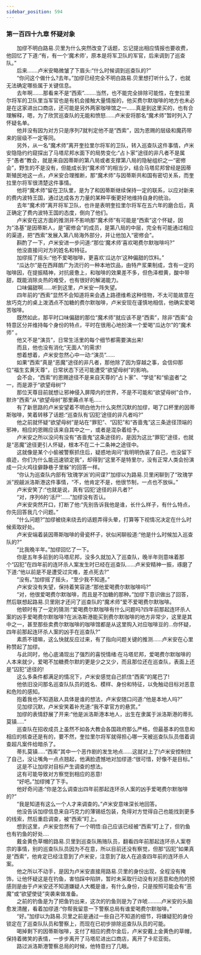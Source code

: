 ```yaml
---
sidebar_position: 594
---
```

### 第一百四十九章 怀疑对象  


　　加缪不明白路易.贝里为什么突然改变了话题，忘记提出相应情报也要收费，他回忆了下道:“有，有一个‘魔术师’，原本是将军卫队的军官，后来调到了巡查队。”  
　　后来...….卢米安略微皱了下眉头:“什么时候调到巡查队的?”  
　　“你问这个做什么?去年。”加缪已经完全不明白路易.贝里想打听什么了，也就无法确定哪些属于关键信息。  
　　去年啊.……那看来不是“西索”……..当然，也不能完全排除可能性，在奎拉里尔将军的卫队里当军官也是有机会接触大量情报的，他买费尔默咖啡的地方也未必是在这家进出口商店，还可能是另外两家咖啡馆之一……真是到这里买的，也有合理解释，嗯，为了欣赏巡查队的无能和愤怒……卢米安将那名“魔术师”暂时列入了怀疑名单。  
　　他并没有因为对方只是序列7就判定他不是“西索”，因为恩赐的层级和魔药带来的层级不一定等同。  
　　另外，从一名“魔术师”离开奎拉里尔将军的卫队，转入巡查队这件事情，卢米安隐隐约约窥探出了马塔尼邦水面下的局势变化:“占卜家”途径的非凡者不是属于“愚者”教会，就是来自因蒂斯的第八局或者支撑第八局的隐秘组织之一“密修会”，野生的不是没有，但能成长到“魔术师”的相当少，结合马塔尼邦曾经是因蒂斯殖民地这一点，卢米安合理推断，那“魔术师”与因蒂斯共和国有密切关系，而奎拉里尔将军很清楚这件事情。  
　　他将“魔术师”留在卫队里，是为了和因蒂斯继续保持一定的联系，以应对新来的费内波特王国，通过达成各方力量的某种平衡更好地维持自身的统治。  
　　去年“魔术师”离开将军卫队，也许是表明奎拉里尔将军在五六年的磨合后，真正确定了费内波特王国的态度，倒向了他们。  
　　卢米安在这方面的推测并不影响那“魔术师”有可能是“西索”这个怀疑，因为“洛基”是因蒂斯人，是“密修会”的成员，是第八局的中层，完全有可能通过相应的渠道，把“西索”发展入第八局海外部分，并让他加入“密修会”。  
　　斟酌了一下，卢米安进一步问道:“那位‘魔术师’喜欢喝费尔默咖啡吗?”  
　　他没直接问对方的姓名和特征。  
　　加缪摇了摇头:“他不爱喝咖啡，更喜欢‘瓜达尔’这种偏甜的饮料。”  
　　“瓜达尔”是在西拜朗广为流行的一种本地饮品，由特产浆果制成，含有一定的咖啡因，在提振精神，对抗疲惫上，和咖啡的效果差不多，但色泽橙黄，酸中带甜，既能消除炎热的难受，也有很好的解渴能力。  
　　口味偏甜啊……听到这里，卢米安一阵失望。  
　　四年前的“西索”显然不会知道将来会遇上路德维希这种怪物，不太可能故意在放巧克力的桌上泼洒点不加糖的费尔默咖啡，卢米安现在谨慎地相信，他确实爱喝苦咖啡。  
　　既然如此，那平时口味偏甜的那位“魔术师”就应该不是“西索”，除非“西索”会特意区分并维持每个身份的特点，平时在很用心地扮演一个爱喝“瓜达尔”的“魔术师” 。  
　　他又不是“演员”，日常生活里的每个细节都需要演出来!  
　　而且，他也没有消化“无面人”的需求!  
　　想着想着，卢米安忽然心中一动:“演员”......  
　　如果“西索”真是“恶魔”途径的非凡者，那他除了因为穿越之事，会信仰那位“福生玄黄天尊”，日常状态下还可能遭受“欲望母树”的影响。  
　　会不会，“西索”的恩赐途径不是来自天尊的“占卜家”、“学徒”和“偷盗者”之一，而是源于“欲望母树”?  
　　那位天尊目前就想让邪神侵入屏障内的世界，不是不可能和“欲望母树”合作，默许“西索”从“欲望母树”那里薅点羊毛.....  
　　有了新思路的卢米安望着不明白他为什么突然沉默的加缪，喝了口杯里的因蒂斯咖啡，笑着转移了话题:“巡查队有‘囚犯’途径的非凡者吗?”  
　　他之前就怀疑“欲望母树”是站在“罪犯”、“囚犯”和“吝啬鬼”这三条途径顶端的邪神，相应的恩赐应该来自其中之一，或者是混杂着给予。  
　　卢米安之所以没问有没有“吝啬鬼”这条途径的，是因为这比“罪犯”途径，也就是“恶魔”途径更引人怀疑，根本不在二十二条神之途径中。  
　　这就像是某个小偷被警察抓住后，疑惑地询问“我明明伪装了自己，也没留下痕迹，你们为什么能迅速锁定我”，却得到“这里不是特里尔，没有正常人类会扮演成一只火鸡往僻静巷子里躲”的回答一样。  
　　“你认为巡查队内部有‘玫瑰学派’的间谍?”加缪以为路易.贝里闲聊到了“玫瑰学派”觊觎派洛斯港这件事情，“不，他肯定不是，他很节制，一点也不放纵。”  
　　卢米安笑了:“也就是说，真有‘囚犯’途径的非凡者?”  
　　“对，序列6的‘活尸’...…”加缪没有否认。  
　　卢米安突然开口，打断了他:“先别告诉我他是谁，长什么样子，有什么特点，你先回答我几个问题。”  
　　“什么问题?”加缪被绕来绕去的话题弄得头晕，打算等下视情况决定在什么时候索取好处。  
　　卢米安端着装因蒂斯咖啡的骨瓷杯子，状似闲聊般道:“他是什么时候加入巡查队的?”  
　　“比我晚半年。”加缪回忆了一下。  
　　你是五年多前到的马塔尼邦，没多久就加入了巡查队，晚半年则意味着那个“囚犯”在四年前的连环杀人案发生时已经在巡查队……卢米安精神一振，琢磨了下道:“他以前是不是遭受过灾难，差点死去?”  
　　“没有。”加缪摇了摇头，“至少我不知道。”  
　　卢米安没有失望，保持着笑容道:“那他爱喝费尔默咖啡吗?”  
　　“对，他很爱喝费尔默咖啡，而且是不加糖的那种。”加缪下意识做出了回答，然后联想起路易.贝里刚才还问了巡查队的“魔术师”爱不爱喝费尔默咖啡。  
　　他顿时有了一定的猜测:“爱喝费尔默咖啡有什么问题吗?四年前那起连环杀人案的凶手爱喝费尔默咖啡?在派洛斯港能买到费尔默咖啡的地方非常少，这里是其中之一，甚至那些卖费尔默咖啡的咖啡馆都是从这里购入对应咖啡豆的…你怀疑，四年前那起连环杀人案的凶手在巡查队?”  
　　素质不错嘛，这么快就反应过来，有了指向问题关键的推测……卢米安在心里称赞起了加缪。  
　　与此同时，他心底涌现出了强烈的喜悦情绪:在马塔尼邦，爱喝费尔默咖啡的人本来就少，爱喝不加糖费尔默的更是少之又少，而且那位还在巡查队，表面上还是“囚犯”途径的!  
　　这么多条件都满足的情况下，卢米安感觉自己抓住“西索”的尾巴了!  
　　他依旧没问那名巡查队队员的姓名、模样、身份和特征，以免触动目标对恶意和危险的感知。  
　　抱着我也不知道敌人具体是谁的想法，卢米安随口问道:“他是本地人吗?”  
　　见加缪沉默，卢米安笑着补充道:“我不拿官方的悬赏。”  
　　加缪的表情舒展了开来:“他是派洛斯港本地人，出生在隶属于派洛斯港的蒂扎莫镇.….”  
　　巡查队在招收成员上虽然不如各大教会各国政府那么严格，但最基本的信息和相应的核查还是有的，要不然，奎拉里尔将军就得担心哪一天被巡查队队员借着调查超凡案件给暗杀了。  
　　蒂扎莫镇.....“西索”其中一个恶作剧的发生地点……这就对上了!卢米安控制住了自己，没让嘴角一点点翘起，他满脸遗憾地对加缪道:“很可惜，好像不是目标。”  
　　这是不让加缪对目标产生调查的想法。  
　　这有可能导致对方察觉到相应的恶意!  
　　“好吧。”加缪摊了下手。  
　　他好奇问道:“你是怎么调查出四年前那起连环杀人案的凶手爱喝费尔默咖啡的?”  
　　“我是知道有这么一个人才来调查的。”卢米安意味深长地回答。  
　　他没告诉加缪信息来自巧克力的薄锡纸包装，免得对方觉得自己也能找到更多的线索，然后重启调查，被“西索”盯上。  
　　想到这里，卢米安忽然有了一个明悟:自己应该已经被“西索”盯上了，但钓鱼也有钓鱼的好处....  
　　戴金黄色草帽的路易.贝里到巡查队贿赂队员，翻看四年前那起连环杀人案卷宗的事情，别的巡查队队员因为不在意，所以目前还没有察觉，但那“囚犯”如果真是“西索”，他肯定已经注意到了卢米安，注意到了敌人在追查四年前的连环杀人案。  
　　他之所以不动手，是因为卢米安直接用路易.贝里的身份出现，全程没有掩饰，让他怀疑这是在钓鱼，害怕踩中陷阱，暂时未采取行动没有对恶意和危险的预感则是由于卢米安还不知道嫌疑人大概是谁，有什么身份，只是按照可能会有“恶魔”或“欲望使徒”突袭来做准备。  
　　之前的钓鱼是为了把鱼钓出来，这次的钓鱼则是为了诈唬.….….卢米安的头脑愈发清醒，看着加缪道:“你帮我留意一下警察总局有谁爱喝费尔默咖啡。”  
　　“好。”加缪以为路易.贝里之前是通过一些自己不知道的细节，将嫌疑犯的身份锁定在了巡查队队员和警察上，而现在已初步排除巡查队队员的可能。  
　　喝掉剩下的因蒂斯咖啡，支付了相应的费尔金后，卢米安戴上金黄色的草帽，保持着微笑的表情，一步步离开了马塔尼进出口商店，离开了卡尼亚街。  
　　路过派洛斯港警察总局的时候，他特意扫了几眼。  
